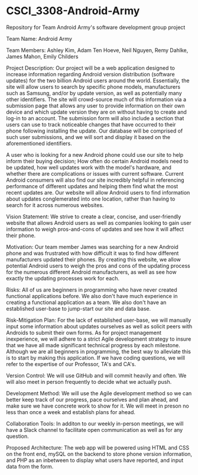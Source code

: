 # CSCI_3308-Android-Army

Repository for Team Android Army's software development group project

Team Name: Android Army 

Team Members: Ashley Kim, Adam Ten Hoeve, Neil Nguyen, Remy Dahlke, James Mahon, Emily Childers

Project Description: 
  Our project will be a web application designed to increase information regarding Android version distribution (software updates) for the two billion Android users around the world. Essentially, the site will allow users to search by specific phone models, manufacturers such as Samsung, and/or by update version, as well as potentially many other identifiers.  The site will crowd-source much of this information via a submission page that allows any user to provide information on their own device and which update version they are on without having to create and log-in to an account.  The submission form will also include a section that users can use to track noticeable changes that have occurred to their phone following installing the update. Our database will be comprised of such user submissions, and we will sort and display it based on the aforementioned identifiers. 
  
  A user who is looking for a new Android phone could use our site to help inform their buying decision; How often do certain Android models need to be updated, how well updates work with the model's hardware, and whether there are complications or issues with current software.  Current Android consumers will also find our site incredibly helpful in referencing performance of different updates and helping them find what the most recent updates are. Our website will allow Android users to find information about updates conglemerated into one location, rather than having to search for it across numerous websites.
  
  Vision Statement:
    We strive to create a clear, concise, and user-friendly website that allows Android users as well as companies looking to gain user information to weigh pros-and-cons of updates and see how it will affect their phone. 
	
 Motivation:
  Our team member James was searching for a new Android phone and was frustrated with how difficult it was to find how different manufacturers updated their phones.  By creating this website, we allow potential Android users to weigh the pros and cons of the updating process for the numerous different Android manufacturers, as well as see how exactly the updating processes work for each. 
  
  Risks:
    All of us are beginners in programming who have never created functional applications before. We also don't have much experience in creating a functional application as a team. We also don't have an established user-base to jump-start our site and data base. 
	
  Risk-Mitigation Plan:
    For the lack of established user-base, we will manually input some information about updates ourselves as well as solicit peers with Androids to submit their own forms.  As for project management inexperience, we will adhere to a strict Agile development strategy to insure that we have all made significant technical progress by each milestone. Although we are all beginners in programming, the best way to alleviate this is to start by making this application. If we have coding questions, we will refer to the expertise of our Professor, TA's and CA's.
	
Version Control:
We will use GitHub and will commit heavily and often. We will also meet in person frequently to decide what we actually push. 

Development Method:
We will use the Agile development method so we can better keep track of our progress, pace ourselves and plan ahead, and make sure we have concrete work to show for it. We will meet in preson no less than once a week and establish plans for ahead.

Collaboration Tools: In additon to our weekly in-person meetings, we will have a Slack channel to facilitate open communication as well as for any question.

Proposed Architecture:
The web app will be powered using HTML and CSS on the front end, mySQL on the backend to store phone version information, and PHP as an inbetween to display what users have reported, and input data from the form.
